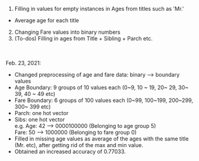 1. Filling in values for empty instances in Ages from titles such as 'Mr.'
- Average age for each title
2. Changing Fare values into binary numbers
3. (To-dos) Filling in ages from Title + Sibling + Parch etc.
</br>
</br>
Feb. 23, 2021: </br>

- Changed preprocessing of age and fare data: binary --> boundary values </br>
- Age Boundary: 9 groups of 10 values each (0~9, 10 ~ 19, 20~ 29, 30~ 39, 40 ~ 49 etc)
- Fare Boundary: 6 groups of 100 values each (0~99, 100~199, 200~299, 300~ 399 etc)
- Parch: one hot vector
- Sibs: one hot vector </br>
   e.g. Age: 42 --> 0000100000  (Belonging to age group 5) </br>
        Fare: 50 --> 1000000 (Belonging to fare group 0) </br>
- Filled in missing age values as average of the ages with the same title (Mr. etc), after getting rid of the max and min value.
- Obtained an increased accuracy of 0.77033. </br>
